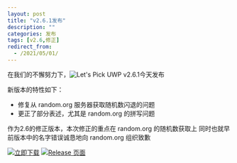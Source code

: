 ```yaml
---
layout: post
title: "v2.6.1发布"
description: ""
categories: 发布
tags: [v2.6,修正]
redirect_from:
  - /2021/05/01/
---
```


在我们的不懈努力下，![**Let's Pick UWP v2.6.1**](https://img.shields.io/badge/Let's%20Pick%20UWP-2.6.1-orange)今天发布

新版本的特性如下：
- 修复从 random.org 服务器获取随机数闪退的问题
- 更正了部分表述，尤其是 random.org 的拼写问题

作为2.6的修正版本，本次修正的重点在 random.org 的随机数获取上
同时也就早前版本中的名字错误诚恳地向 random.org 组织致歉

[![立即下载](https://img.shields.io/badge/立即下载-NOW-E1FFFF.svg?logo=data:image/png;base64,iVBORw0KGgoAAAANSUhEUgAAABQAAAAXCAYAAAALHW+jAAAAvElEQVQ4je2U0Q3CMAxEL4gBGIEV2KAjdISO0E1gg47CCF2BDcoGjw8SVLUmNlKR+OAkK4l1ebITJQlQQGMeT54xBYHFlDzjLkL7RPug7xIFRlsOK9ryOYer37+UP1CS1Ofw1EvqVllgGUWDkSvrwcgJMIGdAZ1vnsO6CNCCWvMVrABboHGgS1mwBmhLO1Og0mplmWEeeA36DvbiJCDyTo95vFU8SM/PIfzwHSF9+ce+bgFMwCTpsAVM0v0BS624ECI69eAAAAAASUVORK5CYII=)](https://github.com/Techy-Wu/Let-s_Pick_UWP/releases/download/2.6.1/release_.full_package.zip)
[![Release 页面](https://img.shields.io/badge/Github-Release-008B8B.svg?logo=github)](https://github.com/Techy-Wu/Let-s_Pick_UWP/releases/2.6.1)